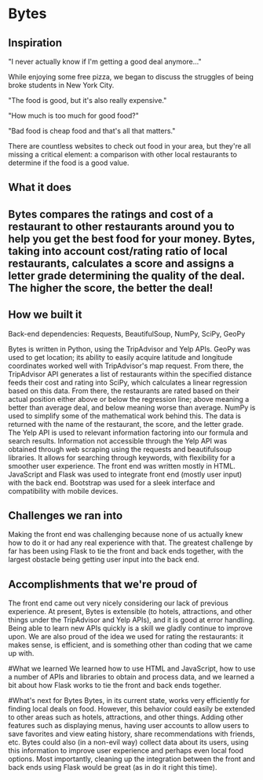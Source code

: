 <h1>Bytes</h1>

<h2>Inspiration</h2>

"I never actually know if I'm getting a good deal anymore..."

While enjoying some free pizza, we began to discuss the struggles of being broke students in New York City.

"The food is good, but it's also really expensive."

"How much is too much for good food?"

"Bad food is cheap food and that's all that matters."

There are countless websites to check out food in your area, but they're all missing a critical element: a comparison with other local restaurants to determine if the food is a good value.

<h2>What it does<h2>

Bytes compares the ratings and cost of a restaurant to other restaurants around you to help you get the best food for your money. Bytes, taking into account cost/rating ratio of local restaurants, calculates a score and assigns a letter grade determining the quality of the deal. The higher the score, the better the deal!

<h2>How we built it</h2>

Back-end dependencies: Requests, BeautifulSoup, NumPy, SciPy, GeoPy

Bytes is written in Python, using the TripAdvisor and Yelp APIs. GeoPy was used to get location; its ability to easily acquire latitude and longitude coordinates worked well with TripAdvisor's map request. From there, the TripAdvisor API generates a list of restaurants within the specified distance feeds their cost and rating into SciPy, which calculates a linear regression based on this data. From there, the restaurants are rated based on their actual position either above or below the regression line; above meaning a better than average deal, and below meaning worse than average. NumPy is used to simplify some of the mathematical work behind this. The data is returned with the name of the restaurant, the score, and the letter grade. The Yelp API is used to relevant information factoring into our formula and search results. Information not accessible through the Yelp API was obtained through web scraping using the requests and beautifulsoup libraries. It allows for searching through keywords, with flexibility for a smoother user experience. The front end was written mostly in HTML. JavaScript and Flask was used to integrate front end (mostly user input) with the back end. Bootstrap was used for a sleek interface and compatibility with mobile devices.

<h2>Challenges we ran into</h2>

Making the front end was challenging because none of us actually knew how to do it or had any real experience with that. The greatest challenge by far has been using Flask to tie the front and back ends together, with the largest obstacle being getting user input into the back end.

<h2>Accomplishments that we're proud of</h2>

The front end came out very nicely considering our lack of previous experience. At present, Bytes is extensible (to hotels, attractions, and other things under the TripAdvisor and Yelp APIs), and it is good at error handling. Being able to learn new APIs quickly is a skill we gladly continue to improve upon. We are also proud of the idea we used for rating the restaurants: it makes sense, is efficient, and is something other than coding that we came up with.

#What we learned
We learned how to use HTML and JavaScript, how to use a number of APIs and libraries to obtain and process data, and we learned a bit about how Flask works to tie the front and back ends together.

#What's next for Bytes
Bytes, in its current state, works very efficiently for finding local deals on food. However, this behavior could easily be extended to other areas such as hotels, attractions, and other things. Adding other features such as displaying menus, having user accounts to allow users to save favorites and view eating history, share recommendations with friends, etc. Bytes could also (in a non-evil way) collect data about its users, using this information to improve user experience and perhaps even local food options. Most importantly, cleaning up the integration between the front and back ends using Flask would be great (as in do it right this time).
